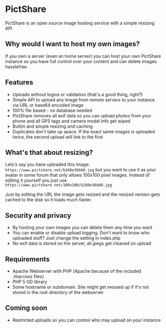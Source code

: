 # PictShare
PictShare is an open source image hosting service with a simple resizing API

## Why would I want to host my own images?
If you own a server (even an home server) you can host your own PictShare instance so you have full control over your content and can delete images hasslefree.

## Features
- Uploads without logins or validation (that's a good thing, right?)
- Simple API to upload any image from remote servers to your instance via URL or base64 encoded image
- 100% file based - no database needed
- PictShare removes all exif data so you can upload photos from your phone and all GPS tags and camera model info get wiped
- Builtin and simple resizing and caching
- Duplicates don't take up space. If the exact same images is uploaded twice, the second upload will link to the first

## What's that about resizing?
Lets's say you have uploaded this image: ```https://www.pictshare.net/b260e36b60.jpg``` but you want to use it as your avatar in some forum that only allows 100x100 pixel images.
Instead of editing it yourself you just use ```https://www.pictshare.net/100x100/b260e36b60.jpg```

Just by editing the URL the image gets resized and the resized version gets cached to the disk so it loads much faster.

## Security and privacy
- By hosting your own images you can delete them any time you want
- You can enable or disable upload logging. Don't want to know who uploaded stuff? Just change the setting in index.php
- No exif data is stored on the server, all jpegs get cleaned on upload

## Requirements
- Apache Webserver with PHP (Apache because of the included .htaccess files)
- PHP 5 GD library
- Some hostname or subdomain. Site might get messed up if it's not stored in the root directory of the webserver

## Coming soon
- Restricted uploads so you can control who may upload on your instance